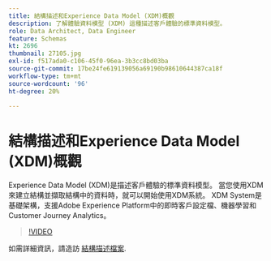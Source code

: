 ```yaml
---
title: 結構描述和Experience Data Model (XDM)概觀
description: 了解體驗資料模型 (XDM) 這種描述客戶體驗的標準資料模型。
role: Data Architect, Data Engineer
feature: Schemas
kt: 2696
thumbnail: 27105.jpg
exl-id: f517ada0-c106-45f0-96ea-3b3cc8bd03ba
source-git-commit: 17be24fe619139056a69190b98610644387ca18f
workflow-type: tm+mt
source-wordcount: '96'
ht-degree: 20%

---
```


# 結構描述和Experience Data Model (XDM)概觀

Experience Data Model (XDM)是描述客戶體驗的標準資料模型。 當您使用XDM來建立結構並擷取結構中的資料時，就可以開始使用XDM系統。 XDM System是基礎架構，支援Adobe Experience Platform中的即時客戶設定檔、機器學習和Customer Journey Analytics。

>[!VIDEO](https://video.tv.adobe.com/v/27105?quality=12&learn=on)

如需詳細資訊，請造訪 [結構描述檔案](https://experienceleague.adobe.com/docs/experience-platform/xdm/home.html?lang=zh-Hant).
